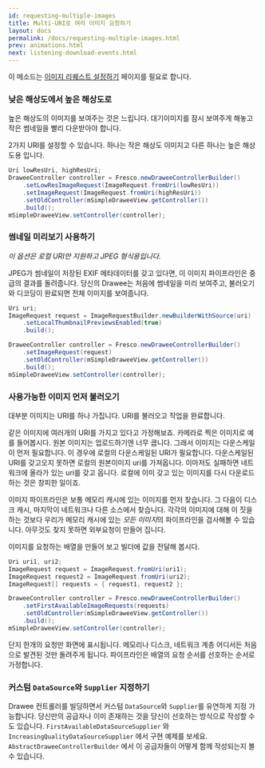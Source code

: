 ```yaml
---
id: requesting-multiple-images
title: Multi-URI로 여러 이미지 요청하기
layout: docs
permalink: /docs/requesting-multiple-images.html
prev: animations.html
next: listening-download-events.html
---
```


이 메소드는 [이미지 리퀘스트 설정하기](using-controllerbuilder.html) 페이지를 필요로 합니다.

### 낮은 해상도에서 높은 해상도로

높은 해상도의 이미지를 보여주는 것은 느립니다. 대기이미지를 잠시 보여주게 해놓고 작은 썸네일을 빨리 다운받아야 합니다.

2가지 URI를 설정할 수 있습니다. 하나는 작은 해상도 이미지고 다른 하나는 높은 해상도용 입니다.

```java
Uri lowResUri, highResUri;
DraweeController controller = Fresco.newDraweeControllerBuilder()
    .setLowResImageRequest(ImageRequest.fromUri(lowResUri))
    .setImageRequest(ImageRequest.fromUri(highResUri))
    .setOldController(mSimpleDraweeView.getController())
    .build();
mSimpleDraweeView.setController(controller);
```

### 썸네일 미리보기 사용하기

*이 옵션은 로컬 URI만 지원하고 JPEG 형식용입니다.*

JPEG가 썸네일이 저장된 EXIF 메타데이터를 갖고 있다면, 이 이미지 파이프라인은 중급의 결과를 돌려줍니다. 당신의 Drawee는 처음에 썸네일을 미리 보여주고, 불러오기와 디코딩이 완료되면 전체 이미지를 보여줍니다.

```java
Uri uri;
ImageRequest request = ImageRequestBuilder.newBuilderWithSource(uri)
    .setLocalThumbnailPreviewsEnabled(true)
    .build();

DraweeController controller = Fresco.newDraweeControllerBuilder()
    .setImageRequest(request)
    .setOldController(mSimpleDraweeView.getController())
    .build();
mSimpleDraweeView.setController(controller);
```

### 사용가능한 이미지 먼저 불러오기

대부분 이미지는 URI를 하나 가집니다. URI를 불러오고 작업을 완료합니다.

같은 이미지에 여러개의 URI를 가지고 있다고 가정해보죠. 카메라로 찍은 이미지로 예를 들어봅시다. 원본 이미지는 업로드하기엔 너무 큽니다. 그래서 이미지는 다운스케일이 먼저 필요합니다. 이 경우에 로컬의 다운스케일된 URI가 필요합니다. 다운스케일된 URI를 갖고오지 못하면 로컬의 원본이미지 uri를 가져옵니다. 이마저도 실패하면 네트워크에 올라가 있는 uri를 갖고 옵니다. 로컬에 이미 갖고 있는 이미지를 다시 다운로드하는 것은  창피한 일이죠.

이미지 파이프라인은 보통 메모리 캐시에 있는 이미지를 먼저 찾습니다. 그 다음이 디스크 캐시, 마지막이 네트워크나 다른 소스에서 찾습니다. 각각의 이미지에 대해 이 짓을 하는 것보다 우리가 메모리 캐시에 있는 *모든 이미지*의 파이프라인을 검사해볼 수 있습니다. 아무것도 찾지 못하면 외부요청이 만들어 집니다.

이미지를 요청하는 배열을 만들어 보고 빌더에 값을 전달해 봅시다.

```java
Uri uri1, uri2;
ImageRequest request = ImageRequest.fromUri(uri1);
ImageRequest request2 = ImageRequest.fromUri(uri2);
ImageRequest[] requests = { request1, request2 };

DraweeController controller = Fresco.newDraweeControllerBuilder()
    .setFirstAvailableImageRequests(requests)
    .setOldController(mSimpleDraweeView.getController())
    .build();
mSimpleDraweeView.setController(controller);
```

단지 한개의 요청만 화면에 표시됩니다. 메모리나 디스크, 네트워크 계층 어디서든 처음으로 발견된 것만 돌려주게 됩니다. 파이프라인은 배열의 요청 순서를 선호하는 순서로 가정합니다.

### 커스텀 `DataSource`와 `Supplier` 지정하기

Drawee 컨트롤러를 빌딩하면서 커스텀 `DataSource`와 `Supplier`를 유연하게 지정 가능합니다. 당신만의 공급자나 이미 존재하는 것을 당신이 선호하는 방식으로 작성할 수도 있습니다. `FirstAvailableDataSourceSupplier` 와 `IncreasingQualityDataSourceSupplier` 에서 구현 예제를 보세요. `AbstractDraweeControllerBuilder` 에서 이 공급자들이 어떻게 함께 작성되는지 볼 수 있습니다.


